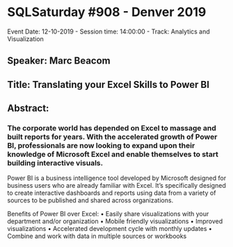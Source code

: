 # SQLSaturday #908 - Denver 2019
Event Date: 12-10-2019 - Session time: 14:00:00 - Track: Analytics and Visualization
## Speaker: Marc Beacom
## Title: Translating your Excel Skills to Power BI
## Abstract:
### The corporate world has depended on Excel to massage and built reports for years. With the accelerated growth of Power BI, professionals are now looking to expand upon their knowledge of Microsoft Excel and enable themselves to start building interactive visuals.

Power BI is a business intelligence tool developed by Microsoft designed for business users who are already familiar with Excel. It’s specifically designed to create interactive dashboards and reports using data from a variety of sources to be published and shared across organizations.

Benefits of Power BI over Excel:
•	Easily share visualizations with your department and/or organization
•	Mobile friendly visualizations
•	Improved visualizations 
•	Accelerated development cycle with monthly updates
•	Combine and work with data in multiple sources or workbooks
